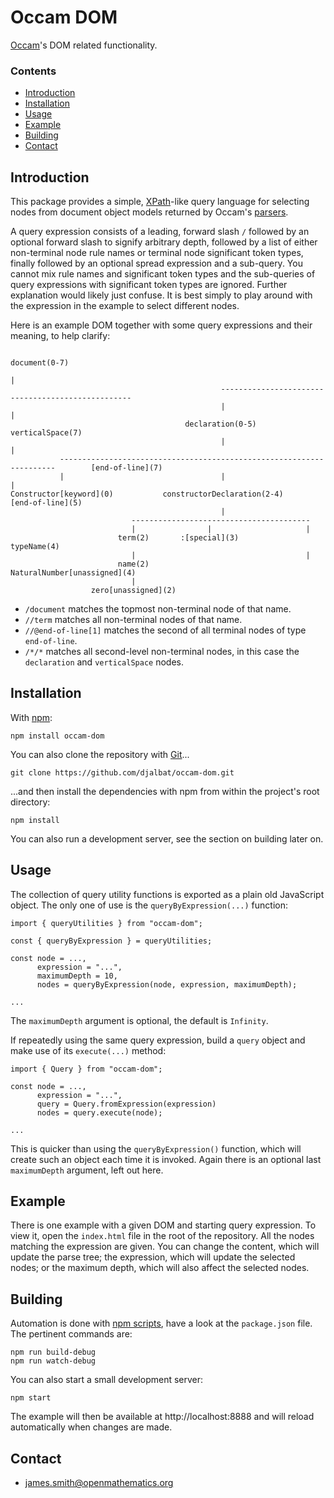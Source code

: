 # Occam DOM

[Occam](https://github.com/djalbat/occam)'s DOM related functionality.

### Contents

- [Introduction](#introduction)
- [Installation](#installation)
- [Usage](#usage)
- [Example](#example)
- [Building](#building)
- [Contact](#contact)

## Introduction

This package provides a simple, [XPath](https://en.wikipedia.org/wiki/XPath)-like query language for selecting nodes from document object models returned by Occam's [parsers](https://github.com/djalbat/occam-parsers).

A query expression consists of a leading, forward slash `/` followed by an optional forward slash to signify arbitrary depth, followed by a list of either non-terminal node rule names or terminal node significant token types, finally followed by an optional spread expression and a sub-query. You cannot mix rule names and significant token types and the sub-queries of query expressions with significant token types are ignored. Further explanation would likely just confuse. It is best simply to play around with the expression in the example to select different nodes.

Here is an example DOM together with some query expressions and their meaning, to help clarify:
```
                                                                  document(0-7)
                                                                        |
                                               --------------------------------------------------
                                               |                                                |
                                       declaration(0-5)                                 verticalSpace(7)
                                               |                                                |
           ---------------------------------------------------------------------        [end-of-line](7)
           |                                   |                               |
Constructor[keyword](0)           constructorDeclaration(2-4)          [end-of-line](5)
                                               |
                           ----------------------------------------
                           |                |                     |
                        term(2)       :[special](3)          typeName(4)
                           |                                      |
                        name(2)                     NaturalNumber[unassigned](4)
                           |
                  zero[unassigned](2)

```
* `/document` matches the topmost non-terminal node of that name.
* `//term` matches all non-terminal nodes of that name.
* `//@end-of-line[1]` matches the second of all terminal nodes of type `end-of-line`.
* `/*/*` matches all second-level non-terminal nodes, in this case the `declaration` and `verticalSpace` nodes.

## Installation

With [npm](https://www.npmjs.com/):

    npm install occam-dom

You can also clone the repository with [Git](https://git-scm.com/)...

    git clone https://github.com/djalbat/occam-dom.git

...and then install the dependencies with npm from within the project's root directory:

    npm install

You can also run a development server, see the section on building later on.

## Usage

The collection of query utility functions is exported as a plain old JavaScript object. The only one of use is the `queryByExpression(...)` function:

```
import { queryUtilities } from "occam-dom";

const { queryByExpression } = queryUtilities;

const node = ...,
      expression = "...",
      maximumDepth = 10,
      nodes = queryByExpression(node, expression, maximumDepth);

...
```
The `maximumDepth` argument is optional, the default is `Infinity`.

If repeatedly using the same query expression, build a `query` object and make use of its `execute(...)` method:

```
import { Query } from "occam-dom";

const node = ...,
      expression = "...",
      query = Query.fromExpression(expression)
      nodes = query.execute(node);

...
```
This is quicker than using the `queryByExpression()` function, which will create such an object each time it is invoked. Again there is an optional last `maximumDepth` argument, left out here.

## Example

There is one example with a given DOM and starting query expression. To view it, open the `index.html` file in the root of the repository. All the nodes matching the expression are given. You can change the content, which will update the parse tree; the expression, which will update the selected nodes; or the maximum depth, which will also affect the selected nodes.

## Building

Automation is done with [npm scripts](https://docs.npmjs.com/misc/scripts), have a look at the `package.json` file. The pertinent commands are:

    npm run build-debug
    npm run watch-debug

You can also start a small development server:

    npm start

The example will then be available at http://localhost:8888 and will reload automatically when changes are made.

## Contact

* james.smith@openmathematics.org
